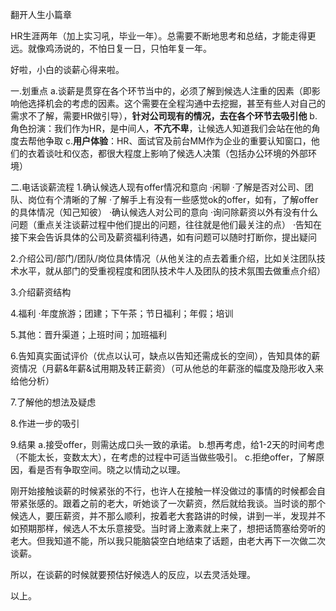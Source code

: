 翻开人生小篇章

HR生涯两年（加上实习吼，毕业一年）。总需要不断地思考和总结，才能走得更远。就像鸡汤说的，不怕日复一日，只怕年复一年。

好啦，小白的谈薪心得来啦。

一.划重点
a.谈薪是贯穿在各个环节当中的，必须了解到候选人注重的因素（即影响他选择机会的考虑的因素。这个需要在全程沟通中去挖掘，甚至有些人对自己的需求不了解，需要HR做引导），**针对公司现有的情况，去在各个环节去吸引他**
b.角色扮演：我们作为HR，是中间人，**不亢不卑**，让候选人知道我们会站在他的角度去帮他争取
c.**用户体验**：HR、面试官及前台MM作为企业的重要认知窗口，他们的衣着谈吐和仪态，都很大程度上影响了候选人决策（包括办公环境的外部环境）

二.电话谈薪流程
1.确认候选人现有offer情况和意向
·闲聊
·了解是否对公司、团队、岗位有个清晰的了解
·了解手上有没有一些感觉ok的offer，如有，了解offer的具体情况（知己知彼）
·确认候选人对公司的意向
·询问除薪资以外有没有什么问题（重点关注谈薪过程中他们提出的问题，往往就是他们最关注的点）
·告知在接下来会告诉具体的公司及薪资福利待遇，如有问题可以随时打断你，提出疑问

2.介绍公司/部门/团队/岗位具体情况（从他关注的点去着重介绍，比如关注团队技术水平，就从部门的受重视程度和团队技术牛人及团队的技术氛围去做重点介绍）

3.介绍薪资结构

4.福利
·年度旅游；团建；下午茶；节日福利；年假；培训

5.其他：晋升渠道；上班时间；加班福利

6.告知真实面试评价（优点以认可，缺点以告知还需成长的空间），告知具体的薪资情况（月薪&年薪&试用期及转正薪资）（可从他总的年薪涨的幅度及隐形收入来给他分析）

7.了解他的想法及疑虑

8.作进一步的吸引

9.结果
a.接受offer，则需达成口头一致的承诺。
b.想再考虑，给1-2天的时间考虑（不能太长，变数太大），在考虑的过程中可适当做些吸引。
c.拒绝offer，了解原因，看是否有争取空间。晓之以情动之以理。

刚开始接触谈薪的时候紧张的不行，也许人在接触一样没做过的事情的时候都会自带紧张感的。跟着之前的老大，听她谈了一次薪资，然后就给我谈。当时谈的那个候选人，要压薪资，并不那么顺利，按着老大套路讲的时候，讲到一半，发现并不如预期那样，候选人不太乐意接受。当时肾上激素就上来了，想把话筒塞给旁听的老大。但我知道不能，所以我只能脑袋空白地结束了话题，由老大再下一次做二次谈薪。

所以，在谈薪的时候就要预估好候选人的反应，以去灵活处理。

以上。
